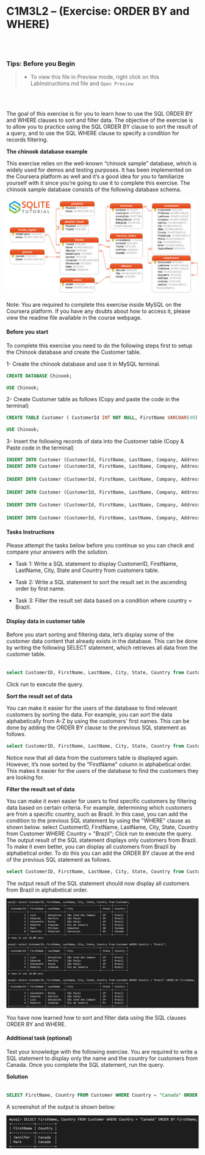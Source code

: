 # C1M3L2 – (Exercise: ORDER BY and WHERE)

<br><br>
 ### **Tips: Before you Begin**
> - To view this file in Preview mode, right click on this LabInstructions.md file and `Open Preview`

<br>
<br>

The goal of this exercise is for you to learn how to use the SQL ORDER BY and WHERE clauses to sort and filter data. The objective of the exercise is to allow you to practice using the SQL ORDER BY clause to sort the result of a query, and to use the SQL WHERE clause to specify a condition for records filtering.

**The chinook database example**

This exercise relies on the well-known “chinook sample” database, which is widely used for demos and testing purposes. It has been implemented on the Coursera platform as well and it’s a good idea for you to familiarize yourself with it since you’re going to use it to complete this exercise. 
The chinook sample database consists of the following database schema. 

![Chinook sample database](Order_by_and_where_1.png)

 
Note: You are required to complete this exercise inside MySQL on the Coursera platform. If you have any doubts about how to access it, please view the readme file available in the course webpage.

#### Before you start
To complete this exercise you need to do the following steps first to setup the Chinook database and create the Customer table.

1- Create the chinook database and use it in MySQL terminal.


```SQL
CREATE DATABASE Chinook;
```

```SQL
USE Chinook;
```

2- Create Customer table as follows (Copy and paste the code in the terminal)

```SQL
CREATE TABLE Customer ( CustomerId INT NOT NULL, FirstName VARCHAR(40) NOT NULL, LastName VARCHAR(20) NOT NULL, Company VARCHAR(80), Address VARCHAR(70), City VARCHAR(40), State VARCHAR(40), Country VARCHAR(40), PostalCode VARCHAR(10), Phone VARCHAR(24), Fax VARCHAR(24), Email VARCHAR(60) NOT NULL, SupportRepId INT, CONSTRAINT PK_Customer PRIMARY KEY  (CustomerId) );

```

```SQL
USE Chinook;
```

3- Insert the following records of data into the Customer table (Copy & Paste code in the terminal)


```SQL
INSERT INTO Customer (CustomerId, FirstName, LastName, Company, Address, City, State, Country, PostalCode, Phone, Fax, Email, SupportRepId) VALUES (1, 'Luís', 'Gonçalves', 'Embraer - Empresa Brasileira de Aeronáutica S.A.', 'Av. Brigadeiro Faria Lima, 2170', 'São José dos Campos', 'SP', 'Brazil', '12227-000', '+55 (12) 3923-5555', '+55 (12) 3923-5566', 'luisg@embraer.com.br', 3);
INSERT INTO Customer (CustomerId, FirstName, LastName, Company, Address, City, State, Country, PostalCode, Phone, Fax, Email, SupportRepId) VALUES (2, 'Eduardo', 'Martins', 'Woodstock Discos', 'Rua Dr. Falcão Filho, 155', 'São Paulo', 'SP', 'Brazil', '01007-010', '+55 (11) 3033-5446', '+55 (11) 3033-4564', 'eduardo@woodstock.com.br', 4);

INSERT INTO Customer (CustomerId, FirstName, LastName, Company, Address, City, State, Country, PostalCode, Phone, Fax, Email, SupportRepId) VALUES (3, 'Alexandre', 'Rocha', 'Banco do Brasil S.A.', 'Av. Paulista, 2022', 'São Paulo', 'SP', 'Brazil', '01310-200', '+55 (11) 3055-3278', '+55 (11) 3055-8131', 'alero@uol.com.br', 5);

INSERT INTO Customer (CustomerId, FirstName, LastName, Company, Address, City, State, Country, PostalCode, Phone, Fax, Email, SupportRepId) VALUES (4, 'Roberto', 'Almeida', 'Riotur', 'Praça Pio X, 119', 'Rio de Janeiro', 'RJ', 'Brazil', '20040-020', '+55 (21) 2271-7000', '+55 (21) 2271-7070', 'roberto.almeida@riotur.gov.br', 3);

INSERT INTO Customer (CustomerId, FirstName, LastName, Company, Address, City, State, Country, PostalCode, Phone, Fax, Email, SupportRepId) VALUES (5, 'Mark', 'Philips', 'Telus', '8210 111 ST NW', 'Edmonton', 'AB', 'Canada', 'T6G 2C7', '+1 (780) 434-4554', '+1 (780) 434-5565', 'mphilips12@shaw.ca', 5);

INSERT INTO Customer (CustomerId, FirstName, LastName, Company, Address, City, State, Country, PostalCode, Phone, Fax, Email, SupportRepId) VALUES (6, 'Jennifer', 'Peterson', 'Rogers Canada', '700 W Pender Street', 'Vancouver', 'BC', 'Canada', 'V6C 1G8', '+1 (604) 688-2255', '+1 (604) 688-8756', 'jenniferp@rogers.ca', 3);
```


#### Tasks Instructions

Please attempt the tasks below before you continue so you can check and compare your answers with the solution.

* Task 1: Write a SQL statement to display CustomerID, FirstName, LastName, City, State and Country from customers table. 

* Task 2: Write a SQL statement to sort the result set in the ascending order by first name.  

* Task 3: Filter the result set data based on a condition where country = Brazil.

#### Display data in customer table

Before you start sorting and filtering data, let’s display some of the customer data content that already exists in the database. This can be done by writing the following SELECT statement, which retrieves all data from the customer table. 

```SQL

select CustomerID, FirstName, LastName, City, State, Country from Customer;
```

Click run to execute the query.

**Sort the result set of data**

You can make it easier for the users of the database to find relevant customers by sorting the data. For example, you can sort the data alphabetically from A-Z by using the customers' first names. This can be done by adding the ORDER BY clause to the previous SQL statement as follows. 


```SQL
select CustomerID, FirstName, LastName, City, State, Country from Customer ORDER BY FirstName; 
```
Notice now that all data from the customers table is displayed again. However, it’s now sorted by the "FirstName" column in alphabetical order. This makes it easier for the users of the database to find the customers they are looking for.


**Filter the result set of data**

You can make it even easier for users to find specific customers by filtering data based on certain criteria. For example, determining which customers are from a specific country, such as Brazil. In this case, you can add the condition to the previous SQL statement by using the "WHERE" clause as shown below. 
select CustomerID, FirstName, LastName, City, State, Country from Customer WHERE Country = "Brazil";
Click run to execute the query. 
The output result of the SQL statement displays only customers from Brazil.
To make it even better, you can display all customers from Brazil by alphabetical order. To do this you can add the ORDER BY clause at the end of the previous SQL statement as follows. 

```SQL
select CustomerID, FirstName, LastName, City, State, Country from Customer WHERE Country = "Brazil" ORDER BY FirstName;
```

The output result of the SQL statement should now display all customers from Brazil in alphabetical order. 

![Select data from Customer table](Order_by_and_where_2.png)

You have now learned how to sort and filter data using the SQL clauses ORDER BY and WHERE. 

#### Additional task (optional) 

Test your knowledge with the following exercise. You are required to write a SQL statement to display only the name and the country for customers from Canada. Once you complete the SQL statement, run the query.  


**Solution** 

```SQL

SELECT FirstName, Country FROM Customer WHERE Country = "Canada" ORDER BY FirstName;
```
A screenshot of the output is shown below:

![Output result of the select statement](Order_by_and_where_3.png)

